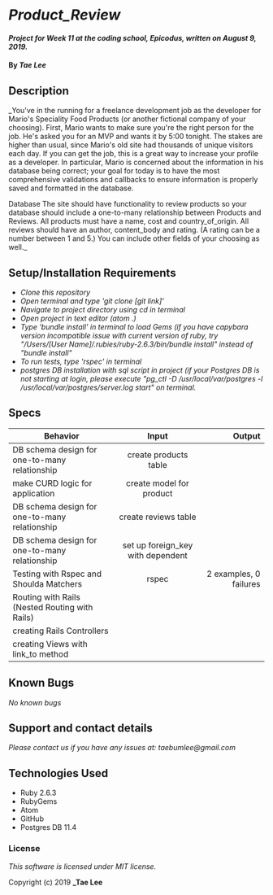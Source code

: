 
# _Product_Review_

#### _Project for Week 11 at the coding school, Epicodus, written on August 9, 2019._

#### By _**Tae Lee**_

## Description

_You've in the running for a freelance development job as the developer for Mario's Speciality Food Products (or another fictional company of your choosing). First, Mario wants to make sure you're the right person for the job. He's asked you for an MVP and wants it by 5:00 tonight. The stakes are higher than usual, since Mario's old site had thousands of unique visitors each day. If you can get the job, this is a great way to increase your profile as a developer. In particular, Mario is concerned about the information in his database being correct; your goal for today is to have the most comprehensive validations and callbacks to ensure information is properly saved and formatted in the database.

Database
The site should have functionality to review products so your database should include a one-to-many relationship between Products and Reviews. All products must have a name, cost and country_of_origin. All reviews should have an author, content_body and rating. (A rating can be a number between 1 and 5.) You can include other fields of your choosing as well._

## Setup/Installation Requirements

* _Clone this repository_
* _Open terminal and type 'git clone [git link]'_
* _Navigate to project directory using cd in terminal_
* _Open project in text editor (atom .)_
* _Type 'bundle install' in terminal to load Gems (if you have capybara version incompatible issue with current version of ruby, try "/Users/[User Name]/.rubies/ruby-2.6.3/bin/bundle install" instead of "bundle install"_
* _To run tests, type 'rspec' in terminal_
* _postgres DB installation with sql script in project (if your Postgres DB is not starting at login, please execute "pg_ctl -D /usr/local/var/postgres -l /usr/local/var/postgres/server.log start" on terminal._

## Specs
| Behavior                                       | Input                                 | Output                 |
| ---------------------------------------------- |:-------------------------------------:| ----------------------:|
| DB schema design for one-to-many relationship  | create products table                 |                        |
| make CURD logic for application                | create model for product              |                        |
| DB schema design for one-to-many relationship  | create reviews table                  |                        |
| DB schema design for one-to-many relationship  | set up foreign_key with dependent     |                        |
| Testing with Rspec and Shoulda Matchers        | rspec                                 | 2 examples, 0 failures |
| Routing with Rails (Nested Routing with Rails) |                                       |                        |
| creating Rails Controllers                     |                                       |                        |
| creating Views with link_to method             |                                       |                        |
## Known Bugs

_No known bugs_

## Support and contact details

_Please contact us if you have any issues at: taebumlee@gmail.com_

## Technologies Used

* Ruby 2.6.3
* RubyGems
* Atom
* GitHub
* Postgres DB 11.4

### License
_This software is licensed under MIT license._

Copyright (c) 2019 **_Tae Lee**
